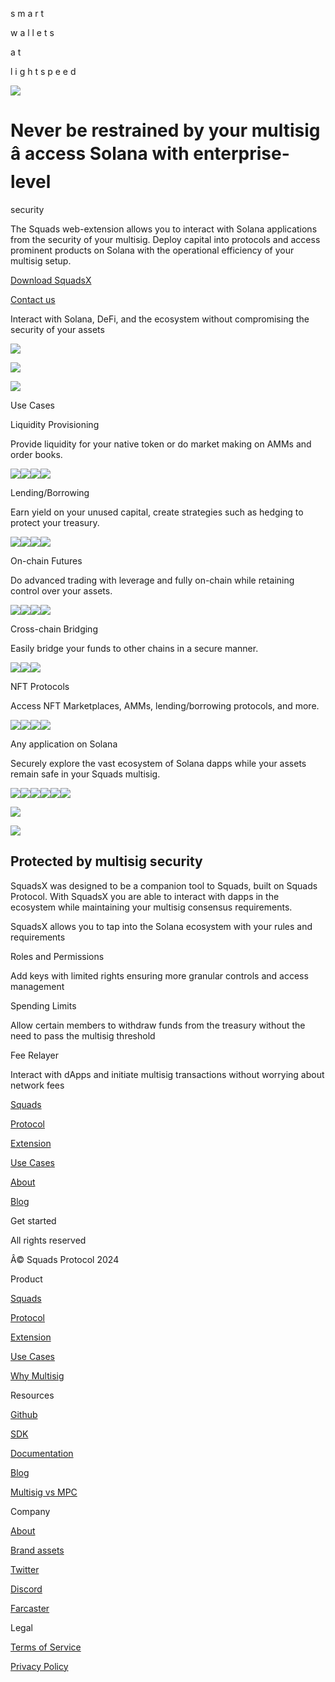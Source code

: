 s m a r t

w a l l e t s

a t

l i g h t s p e e d

![](https://framerusercontent.com/images/7xr2a3GPEiaelMl1W4zAjMJmYjk.png)

# Never be restrained by your multisig â access Solana with enterprise-level
security

The Squads web-extension allows you to interact with Solana applications from
the security of your multisig. Deploy capital into protocols and access
prominent products on Solana with the operational efficiency of your multisig
setup.

[Download
SquadsX](https://chrome.google.com/webstore/detail/squadsx/jhmfofkpljgmilikdmkglcmekjnlekda)

[Contact us](https://discord.com/invite/YPXz64TrKs)

Interact with Solana, DeFi, and the ecosystem without compromising the
security of your assets

![](https://framerusercontent.com/images/NFO4K9p0HwIfOyu9UdtziibL7U.svg)

![](https://framerusercontent.com/images/GbZdGIiGlLN1WAIpxezMVBTfVfI.svg)

![](https://framerusercontent.com/images/WQY8PBNCIOkuC7WE3HqwxO42ww.svg)

Use Cases

Liquidity Provisioning

Provide liquidity for your native token or do market making on AMMs and order
books.

[![](https://framerusercontent.com/images/otg0WRx1YTygz1PCAo2KooDM8.svg)](https://www.orca.so/)[![](https://framerusercontent.com/images/W0RGMTplT804JtayvYQsF3fGLQ.svg)](https://raydium.io/)[![](https://framerusercontent.com/images/QAf5lrUR45CgSsoYMDX7vtfU0.svg)](https://kamino.finance/)[![](https://framerusercontent.com/images/vQaNzjRePVkhrr6ETwehRWGTCQ.svg)](https://www.phoenix.trade/)

Lending/Borrowing

Earn yield on your unused capital, create strategies such as hedging to
protect your treasury.

[![](https://framerusercontent.com/images/sfCr8ekAh6b5eCdlEuYeNuPQ.svg)](https://www.marginfi.com/)[![](https://framerusercontent.com/images/Rlm57uruCsGy9YMVUU11p7la4.svg)](https://solend.fi/)[![](https://framerusercontent.com/images/BFqaWt6crPXmimNjzEEbkDY7yLE.svg)](https://francium.io/)[![](https://framerusercontent.com/images/FeUMu2aWMoKrHiUYK0Nj3ylkK3w.svg)](https://hubbleprotocol.io/)

On-chain Futures

Do advanced trading with leverage and fully on-chain while retaining control
over your assets.

[![](https://framerusercontent.com/images/K2iG300nVCfLwOrVsnsgIywBFs.png)](https://www.drift.trade/)[![](https://framerusercontent.com/images/JLi47rds5saNUSnHlU4fX18Yo.svg)](https://www.zeta.markets/)[![](https://framerusercontent.com/images/viyLOjCeD8yal6Ca0sDRIPTViLE.svg)](https://cypher.trade/)[![](https://framerusercontent.com/images/ZgYt1aheWGUfr8Gxo3bQzTty1xc.svg)](https://mango.markets/)

Cross-chain Bridging

Easily bridge your funds to other chains in a secure manner.

[![](https://framerusercontent.com/images/Uycjak9eA4Smacf1CqR2PguMf0.svg)](https://www.portalbridge.com/#/transfer)[![](https://framerusercontent.com/images/noU2iw18xHPv8tAhmz2V7Oquk.svg)](https://debridge.finance/)[![](https://framerusercontent.com/images/DQ7ItLJNAwpWIuYNjb2LObUM.svg)](https://mayan.finance/)

NFT Protocols

Access NFT Marketplaces, AMMs, lending/borrowing protocols, and more.

[![](https://framerusercontent.com/images/M19zWYkXDXoIiOnjUhan2zexUk.svg)](https://www.tensor.trade/)[![](https://framerusercontent.com/images/vKfMT3gTFhFnCJpnLXqPVWJQduY.svg)](https://sharky.fi/)[![](https://framerusercontent.com/images/TNiwpMOChS0yEHIb1PS0rrxvrb0.svg)](https://magiceden.io/)[![](https://framerusercontent.com/images/2CI9T2g18ijSQNCqoDOpZsblb0.svg)](https://exchange.art/)

Any application on Solana

Securely explore the vast ecosystem of Solana dapps while your assets remain
safe in your Squads multisig.

[![](https://framerusercontent.com/images/eJJohuFfGHdI1EvPQEzTOjoHI8.svg)](https://realms.today/)[![](https://framerusercontent.com/images/ehp1OcqfgsQxj35zc2dPiQFSeM.svg)](https://www.metaplex.com/)[![](https://framerusercontent.com/images/yzmoQECldt5SB1HPpZunXB1lhTU.svg)](https://matrica.io/)[![](https://framerusercontent.com/images/4F7UZ1hFZQJ0dWKPZsIxxXtl1P0.svg)](https://shield.lightprotocol.com/)[![](https://framerusercontent.com/images/n2244QCawg2Qyouhmkyh6esNNw.svg)](https://www.elusiv.io/)[![](https://framerusercontent.com/images/3sB3MIveZ3Lh5mID8ZYUeXxqWfg.svg)](https://famousfoxes.com/)[](https://switchboard.xyz/)

![](https://framerusercontent.com/images/nZkKV6dY2W9TBw5qO9By3SyvSs.svg)

![](https://framerusercontent.com/images/nZkKV6dY2W9TBw5qO9By3SyvSs.svg)

## Protected by multisig security

SquadsX was designed to be a companion tool to Squads, built on Squads
Protocol. With SquadsX you are able to interact with dapps in the ecosystem
while maintaining your multisig consensus requirements.

SquadsX allows you to tap into the Solana ecosystem with your rules and
requirements

Roles and Permissions

Add keys with limited rights ensuring more granular controls and access
management

Spending Limits

Allow certain members to withdraw funds from the treasury without the need to
pass the multisig threshold

Fee Relayer

Interact with dApps and initiate multisig transactions without worrying about
network fees

[Squads](./)

[Protocol](./protocol)

[Extension](./extension)

[Use Cases](./use-cases)

[About](https://www.sqds.io/)

[Blog](./blog)

[](./)

Get started

[](./)

All rights reserved

Â© Squads Protocol 2024

Product

[Squads](./)

[Protocol](./protocol)

[Extension](./extension)

[Use Cases](./use-cases)

[Why Multisig](https://squads.so/blog/what-are-multisig-wallets)

Resources

[Github](https://github.com/Squads-Protocol)

[SDK](https://www.npmjs.com/package/@sqds/multisig)

[Documentation](https://docs.squads.so/main/basics/welcome-to-squads)

[Blog](./blog)

[Multisig vs MPC](https://squads.so/blog/mpc-wallets-risks-vs-multisig)

Company

[About](./about)

[Brand assets](./brand-assets)

[Twitter](https://twitter.com/squadsprotocol)

[Discord](https://discord.com/invite/YPXz64TrKs)

[Farcaster](https://warpcast.com/squads)

Legal

[Terms of Service](./legal/terms-of-service)

[Privacy Policy](./legal/privacy-policy)

